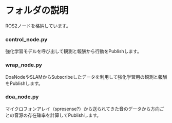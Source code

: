 # フォルダの説明
ROS2ノードを格納しています。
### control_node.py
強化学習モデルを呼び出して観測と報酬から行動をPublishします。
### wrap_node.py
DoaNodeやSLAMからSubscribeしたデータを利用して強化学習用の観測と報酬をPublishします。
### doa_node.py
マイクロフォンアレイ（spresense?）から送られてきた音のデータから方向ごとの音源の存在確率を計算してPublishします。